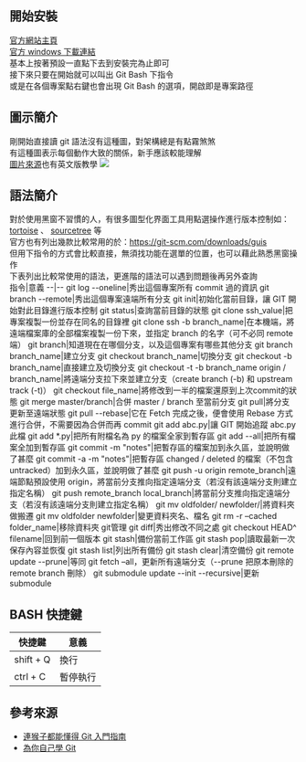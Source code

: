 ## 開始安裝
[官方網站主頁](https://git-scm.com/)  
[官方 windows 下載連結](https://gitforwindows.org/)  
基本上按著預設一直點下去到安裝完為止即可  
接下來只要在開始就可以叫出 Git Bash 下指令  
或是在各個專案點右鍵也會出現 Git Bash 的選項，開啟即是專案路徑

## 圖示簡介  
剛開始直接讀 git 語法沒有這種圖，對架構總是有點霧煞煞  
有這種圖表示每個動作大致的關係，新手應該較能理解  
[圖片來源](https://unwiredlearning.com/blog/git-basic-for-beginners/)也有英文版教學
![](https://unwiredlearning.com/wp-content/uploads/2018/07/git-flow-1024x684.png)
## 語法簡介
對於使用黑窗不習慣的人，有很多圖型化界面工具用點選操作進行版本控制如：[tortoise](https://tortoisegit.org/download/) 、 [sourcetree](https://www.sourcetreeapp.com/) 等  
官方也有列出幾款比較常用的於：https://git-scm.com/downloads/guis  
但用下指令的方式會比較直接，無須找功能在選單的位置，也可以藉此熟悉黑窗操作  
下表列出比較常使用的語法，更進階的語法可以遇到問題後再另外查詢  
指令|意義
--|--
git log --oneline|秀出這個專案所有 commit 過的資訊
git branch --remote|秀出這個專案遠端所有分支
git init|初始化當前目錄，讓 GIT 開始對此目錄進行版本控制
git status|查詢當前目錄的狀態
git clone ssh_value|把專案複製一份並存在同名的目錄裡
git clone ssh -b branch_name|在本機端，將遠端檔案庫的全部檔案複製一份下來，並指定 branch 的名字（可不必同 remote 端）
git branch|知道現在在哪個分支，以及這個專案有哪些其他分支
git branch branch_name|建立分支
git checkout branch_name|切換分支
git checkout -b branch_name|直接建立及切換分支
git checkout -t -b branch_name origin / branch_name|將遠端分支拉下來並建立分支（create branch (-b) 和 upstream track (-t)）
git checkout file_name|將修改到一半的檔案還原到上次commit的狀態
git merge master/branch|合併 master / branch 至當前分支
git pull|將分支更新至遠端狀態
git pull --rebase|它在 Fetch 完成之後，便會使用 Rebase 方式進行合併，不需要因為合併而再 commit
git add abc.py|讓 GIT 開始追蹤 abc.py 此檔
git add *.py|把所有附檔名為 py 的檔案全家到暫存區
git add --all|把所有檔案全加到暫存區
git commit -m "notes"|把暫存區的檔案加到永久區，並說明做了甚麼
git commit -a -m "notes"|把暫存區 changed / deleted 的檔案（不包含 untracked）加到永久區，並說明做了甚麼
git push -u origin remote_branch|遠端節點預設使用 origin，將當前分支推向指定遠端分支（若沒有該遠端分支則建立指定名稱）
git push remote_branch local_branch|將當前分支推向指定遠端分支（若沒有該遠端分支則建立指定名稱）
git mv oldfolder/ newfolder/|將資料夾做搬遷
git mv oldfolder newfolder|變更資料夾名、檔名
git rm -r –cached folder_name|移除資料夾 git管理
git diff|秀出修改不同之處
git checkout HEAD^ filename|回到前一個版本
git stash|備份當前工作區
git stash pop|讀取最新一次保存內容並恢復
git stash list|列出所有備份
git stash clear|清空備份
git remote update --prune|等同 git fetch –all，更新所有遠端分支（--prune 把原本刪除的 remote branch 刪除）
git submodule update --init --recursive|更新 submodule

## BASH 快捷鍵
快捷鍵|意義
----|----
shift + Q | 換行
ctrl + C | 暫停執行

## 參考來源
* [連猴子都能懂得 Git 入門指南](https://backlog.com/git-tutorial/tw/intro/intro2_1.html)
* [為你自己學 Git](https://gitbook.tw/)

